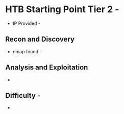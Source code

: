 # HTB Starting Point Tier 2 - 

- IP Provided - 

## Recon and Discovery

- nmap found - 

## Analysis and Exploitation

- 

## Difficulty - 

- 
